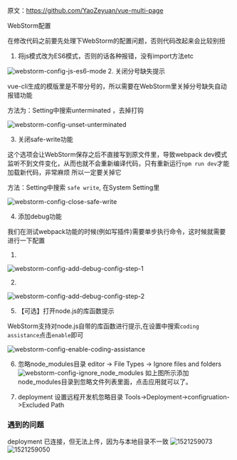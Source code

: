 原文：https://github.com/YaoZeyuan/vue-multi-page

WebStorm配置

在修改代码之前要先处理下WebStorm的配置问题，否则代码改起来会比较别扭
1.  将js模式改为ES6模式，否则的话各种报错，没有import方法etc

![webstorm-config-js-es6-mode](./img/webstorm-config-js-es6-mode.png)
2.  关闭分号缺失提示

vue-cli生成的模版里是不带分号的，所以需要在WebStorm里关掉分号缺失自动报错功能

方法为：Setting中搜索unterminated ，去掉打钩

![webstorm-config-unset-unterminated](./img/webstorm-config-unset-unterminated.png)

3.  关闭safe-write功能

这个选项会让WebStorm保存之后不直接写到原文件里，导致webpack dev模式监听不到文件变化，从而也就不会重新编译代码，只有重新运行`npm run dev`才能加载新代码，非常麻烦
所以一定要关掉它

方法：Setting中搜索 `safe write`, 在System Setting里

![webstorm-config-close-safe-write](./img/webstorm-config-close-safe-write.png)

4.  添加debug功能

我们在测试webpack功能的时候(例如写插件)需要单步执行命令，这时候就需要进行一下配置

1.
![webstorm-config-add-debug-config-step-1](./img/webstorm-config-add-debug-config-step-1.png)

2.
  ![webstorm-config-add-debug-config-step-2](./img/webstorm-config-add-debug-config-step-2.png)

5.  【可选】打开node.js的库函数提示

WebStorm支持对node.js自带的库函数进行提示,在设置中搜索`coding assistance`点击`enable`即可

![webstorm-config-enable-coding-assistance](./img/webstorm-config-enable-coding-assistance.png)

6.  忽略node_modules目录
editor -> File Types -> Ignore files and folders
![webstorm-config-ignore_node_modules](./img/webstorm-config-ignore_node_modules.png)
如上图所示添加node_modules目录到忽略文件列表里面，点击应用就可以了。

7. deployment 设置远程开发机忽略目录
Tools->Deployment->configruation->Excluded Path

### 遇到的问题
deployment 已连接，但无法上传，因为与本地目录不一致
![1521259073](./img/1521259073.png)
![1521259050](./img/1521259050.png)
